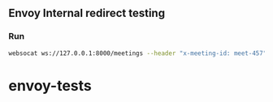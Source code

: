  

## Envoy Internal redirect testing 


### Run
```bash
websocat ws://127.0.0.1:8000/meetings --header "x-meeting-id: meet-457"
```

 
# envoy-tests

